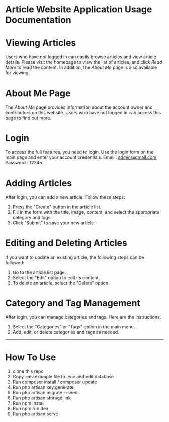 # Article Website Application Usage Documentation

# Viewing Articles
Users who have not logged in can easily browse articles and view article details. Please visit the homepage to view the list of articles, and click *Read More* to read the content. In addition, the *About Me* page is also available for viewing.

# About Me Page
The *About Me* page provides information about the account owner and contributors on this website. Users who have not logged in can access this page to find out more.

# Login
To access the full features, you need to login. Use the login form on the main page and enter your account credentials.
Email : admin@gmail.com
Password : 12345

# Adding Articles
After login, you can add a new article. Follow these steps:
1. Press the "Create" button in the article list.
2. Fill in the form with the title, image, content, and select the appropriate category and tags.
3. Click "Submit" to save your new article.

# Editing and Deleting Articles
If you want to update an existing article, the following steps can be followed:
1. Go to the article list page.
2. Select the "Edit" option to edit its content.
3. To delete an article, select the "Delete" option.

# Category and Tag Management
After login, you can manage categories and tags. Here are the instructions:
1. Select the "Categories" or "Tags" option in the main menu.
2. Add, edit, or delete categories and tags as needed.

---

# How To Use
1. clone this repo
2. Copy .env.example file to .env and edit database
3. Run composer install / composer update
4. Run php artisan key:generate
5. Run php artisan migrate --seed
6. Run php artisan storage:link
7. Run npm install
8. Run npm run dev
9. Run php artisan serve
